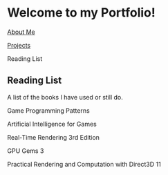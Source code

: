 # Welcome to my Portfolio!

<a href="https://twood27897.github.io/pages/about.html" rel="About Me">About Me</a>
<br>

<a href="https://twood27897.github.io/pages/projects.html" rel="Projects">Projects</a>
<br>

Reading List
<br>

## Reading List
A list of the books I have used or still do.

Game Programming Patterns

Artificial Intelligence for Games

Real-Time Rendering 3rd Edition

GPU Gems 3

Practical Rendering and Computation with Direct3D 11
